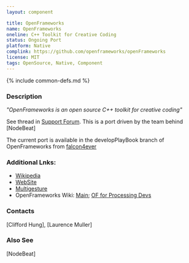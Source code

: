 ```yaml
---
layout: component

title: OpenFrameworks
name: OpenFrameworks
oneline: C++ Toolkit for Creative Coding
status: Ongoing Port
platform: Native
complink: https://github.com/openframeworks/openFrameworks
license: MIT
tags: OpenSource, Native, Component
---
```

{% include common-defs.md %}

### Description
<em>"OpenFrameworks is an open source C++ toolkit for creative coding"</em>

See thread in [Support Forum](http://supportforums.blackberry.com/t5/Native-SDK-for-BlackBerry-Tablet/Porting-openFrameworks-need-help-with-the-audio-QSA-part/td-p/1641151). This is a port driven by the team behind [NodeBeat]

The current port is available in the developPlayBook branch of OpenFrameworks from [falcon4ever](http://github.com/falcon4ever/openFrameworks/commits/developPlayBook)


### Additional Lnks:
* [Wikipedia](http://en.wikipedia.org/wiki/OpenFrameworks)
* [WebSite](http://www.openframeworks.cc/)
* [Multigesture](http://www.multigesture.net/)
* OpenFrameworks Wiki: [Main](http://wiki.openframeworks.cc/index.php?title=Main_Page); [OF for Processing Devs](http://wiki.openframeworks.cc/index.php?title=OF_for_Processing_users)

### Contacts
[Clifford Hung], [Laurence Muller]

### Also See
[NodeBeat]